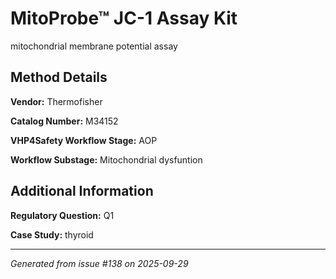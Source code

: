 # MitoProbe™ JC-1 Assay Kit

mitochondrial membrane potential assay

## Method Details

**Vendor:** Thermofisher

**Catalog Number:** M34152

**VHP4Safety Workflow Stage:** AOP

**Workflow Substage:** Mitochondrial dysfuntion

## Additional Information

**Regulatory Question:** Q1

**Case Study:** thyroid

---

*Generated from issue #138 on 2025-09-29*
